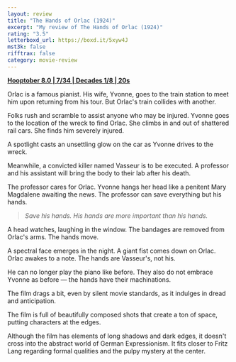 ```yaml
---
layout: review
title: "The Hands of Orlac (1924)"
excerpt: "My review of The Hands of Orlac (1924)"
rating: "3.5"
letterboxd_url: https://boxd.it/5xyw4J
mst3k: false
rifftrax: false
category: movie-review
---
```


<b><a href="https://boxd.it/pOvfW/detail" target="_blank" rel="noopener">Hooptober 8.0 | 7/34 | Decades 1/8 | 20s</a></b>

Orlac is a famous pianist. His wife, Yvonne, goes to the train station to meet him upon returning from his tour. But Orlac's train collides with another.

Folks rush and scramble to assist anyone who may be injured. Yvonne goes to the location of the wreck to find Orlac. She climbs in and out of shattered rail cars. She finds him severely injured.

A spotlight casts an unsettling glow on the car as Yvonne drives to the wreck.

Meanwhile, a convicted killer named Vasseur is to be executed. A professor and his assistant will bring the body to their lab after his death.

The professor cares for Orlac. Yvonne hangs her head like a penitent Mary Magdalene awaiting the news. The professor can save everything but his hands.

<blockquote><i>Save his hands. His hands are more important than his hands.</i></blockquote>

A head watches, laughing in the window. The bandages are removed from Orlac's arms. The hands move.

A spectral face emerges in the night. A giant fist comes down on Orlac. Orlac awakes to a note. The hands are Vasseur's, not his.

He can no longer play the piano like before. They also do not embrace Yvonne as before — the hands have their machinations.

The film drags a bit, even by silent movie standards, as it indulges in dread and anticipation.

The film is full of beautifully composed shots that create a ton of space, putting characters at the edges.

Although the film has elements of long shadows and dark edges, it doesn't cross into the abstract world of German Expressionism. It fits closer to Fritz Lang regarding formal qualities and the pulpy mystery at the center.
